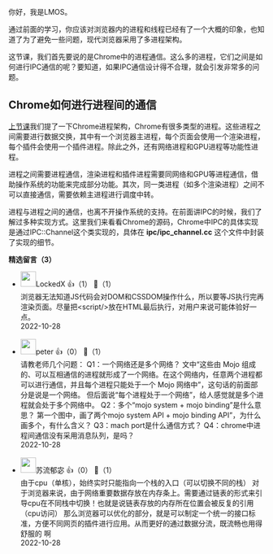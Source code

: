 你好，我是LMOS。

通过前面的学习，你应该对浏览器内的进程和线程已经有了一个大概的印象，也知道了为了避免一些问题，现代浏览器采用了多进程架构。

这节课，我们首先要说的是Chrome中的进程通信。这么多的进程，它们之间是如何进行IPC通信的呢？要知道，如果IPC通信设计得不合理，就会引发非常多的问题。

## Chrome如何进行进程间的通信

[上节课](https://time.geekbang.org/column/article/596700)我们提了一下Chrome进程架构，Chrome有很多类型的进程。这些进程之间需要进行数据交换，其中有一个浏览器主进程，每个页面会使用一个渲染进程，每个插件会使用一个插件进程。除此之外，还有网络进程和GPU进程等功能性进程。

进程之间需要进程通信，渲染进程和插件进程需要同网络和GPU等进程通信，借助操作系统的功能来完成部分功能。其次，同一类进程（如多个渲染进程）之间不可以直接通信，需要依赖主进程进行调度中转。

进程与进程之间的通信，也离不开操作系统的支持。在前面讲IPC的时候，我们了解过多种实现方式。这里我们来看看Chrome的源码，Chrome中IPC的具体实现是通过IPC::Channel这个类实现的，具体在 **ipc/ipc\_channel.cc** 这个文件中封装了实现的细节。
<div><strong>精选留言（3）</strong></div><ul>
<li><img src="https://static001.geekbang.org/account/avatar/00/19/ae/c3/d930693b.jpg" width="30px"><span>LockedX</span> 👍（1） 💬（1）<div>浏览器无法知道JS代码会对DOM和CSSDOM操作什么，所以要等JS执行完再渲染页面。尽量把&lt;script&#47;&gt;放在HTML最后执行，对用户来说可能体验好一点。</div>2022-10-28</li><br/><li><img src="https://static001.geekbang.org/account/avatar/00/10/25/87/f3a69d1b.jpg" width="30px"><span>peter</span> 👍（0） 💬（1）<div>请教老师几个问题：
Q1：一个网络还是多个网络？
文中“这些由 Mojo 组成的、可以互相通信的进程就形成了一个网络。在这个网络内，任意两个进程都可以进行通信，并且每个进程只能处于一个 Mojo 网络中”，这句话的前面部分是说是一个网络。 但后面说“每个进程处于一个网络”，给人感觉就是多个进程就会处于多个网络中。
Q2：多个“mojo system + mojo binding”是什么意思？
第一个图中，画了两个mojo system API + mojo binding API”，为什么画多个，有什么含义？
Q3：mach port是什么通信方式？
Q4：chrome中进程间通信没有采用消息队列，是吗？</div>2022-10-28</li><br/><li><img src="https://static001.geekbang.org/account/avatar/00/29/a6/ad/e65aec4c.jpg" width="30px"><span>苏流郁宓</span> 👍（0） 💬（1）<div>由于cpu（单核），始终实时只能指向一个栈的入口（可以切换不同的栈）
对于浏览器来说，由于网络重要数据存放在内存条上。需要通过链表的形式来引导cpu在不同栈中切换！也就是说链表存放的内存所在位置会被反复的引用（cpu访问）
那么浏览器可以优化的部分，就是可以制定一个统一的接口标准，方便不同网页的插件进行应用。从而更好的通过数据分流，既流畅也用得舒服的 啊</div>2022-10-28</li><br/>
</ul>